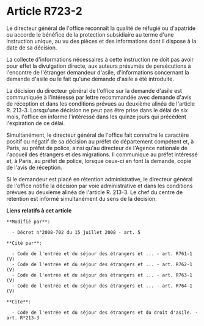 # Article R723-2

Le directeur général de l'office reconnaît la qualité de réfugié ou d'apatride ou accorde le bénéfice de la protection
subsidiaire au terme d'une instruction unique, au vu des pièces et des informations dont il dispose à la date de sa
décision. 

La collecte d'informations nécessaires à cette instruction ne doit pas avoir pour effet la divulgation directe, aux auteurs
présumés de persécutions à l'encontre de l'étranger demandeur d'asile, d'informations concernant la demande d'asile ou le
fait qu'une demande d'asile a été introduite. 

La décision du directeur général de l'office sur la demande d'asile est communiquée à l'intéressé par lettre recommandée avec
demande d'avis de réception et dans les conditions prévues au deuxième alinéa de l'article R. 213-3. Lorsqu'une décision ne
peut pas être prise dans le délai de six mois, l'office en informe l'intéressé dans les quinze jours qui précèdent
l'expiration de ce délai. 

Simultanément, le directeur général de l'office fait connaître le caractère positif ou négatif de sa décision au préfet de
département compétent et, à Paris, au préfet de police, ainsi qu'au directeur de l'Agence nationale de l'accueil des
étrangers et des migrations. Il communique au préfet intéressé et, à Paris, au préfet de police, lorsque ceux-ci en font la
demande, copie de l'avis de réception. 

Si le demandeur est placé en rétention administrative, le directeur général de l'office notifie la décision par voie
administrative et dans les conditions prévues au deuxième alinéa de l'article R. 213-3. Le chef du centre de rétention est
informé simultanément du sens de la décision.

**Liens relatifs à cet article**

	**Modifié par**:

	  - Décret n°2008-702 du 15 juillet 2008 - art. 5

	**Cité par**:

	  - Code de l'entrée et du séjour des étrangers et ... - art. R761-1 (V)
	  - Code de l'entrée et du séjour des étrangers et ... - art. R762-1 (V)
	  - Code de l'entrée et du séjour des étrangers et ... - art. R763-1 (V)
	  - Code de l'entrée et du séjour des étrangers et ... - art. R764-1 (V)

	**Cite**:

	  - Code de l'entrée et du séjour des étrangers et du droit d'asile. - art. R*213-3
